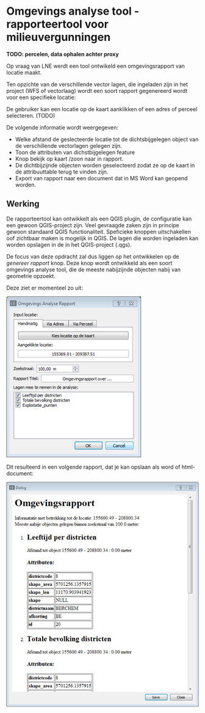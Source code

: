 Omgevings analyse tool - rapporteertool voor milieuvergunningen
================================================================

**TODO: percelen, data ophalen achter proxy**


Op vraag van LNE werdt een tool ontwikeld een omgevingsrapport van locatie maakt. 

Ten opzichte van de verschillende vector lagen, die ingeladen zijn in het project (WFS of vectorlaag) 
wordt een soort rapport gegenereerd wordt voor een specifieke locatie:

De gebruiker kan een locatie op de kaart aanklikken of een adres of perceel selecteren. (TODO)

De volgende informatie wordt weergegeven:
- Welke afstand de geslecteerde locatie tot de dichtsbijgelegen object van de verschillende vectorlagen gelegen zijn.
- Toon de attributen van dichstbijgelegen feature
- Knop bekijk op kaart /zoon naar in rapport.
- De dichtbijzijnde objecten worden geselecteerd zodat ze op de kaart in de attribuuttable terug te vinden zijn.  
- Export van rapport naar een document dat in MS Word kan geopend worden.

Werking
-------
De rapporteertool kan ontwikkelt als een QGIS plugin, de configuratie kan een gewoon QGIS-project zijn. 
Veel gevraagde zaken zijn in principe gewoon standaard QGIS functionaliteit. 
Speficieke knoppen uitschakellen oof zichtbaar maken is mogelijk in QGIS.
De lagen die worden ingeladen kan worden opslagen in de in het QGIS-project (.qgs).

De focus van deze opdracht zal dus liggen op het ontwikkelen op de *genereer rapport* knop.
Deze knop wordt ontwikkeld als een soort omgevings analyse tool, die de meeste nabijzijnde objecten nabij van geometrie opzoekt. 

Deze ziet er momenteel zo uit:

![](img/Mainwindow_Omgevings_Analyse_Rapport.png)

Dit resulteerd in een volgende rapport, dat je kan opslaan als word of html-document:

![](img/Rapport_Dialog.png)




